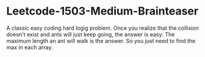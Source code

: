 # Leetcode-1503-Medium-Brainteaser
A classic easy coding hard logig problem. Once you realize that the collision doesn't exist and ants will just keep going, the answer is easy:
The maximum length an ant will walk is the answer.
So you just need to find the max in each array.
